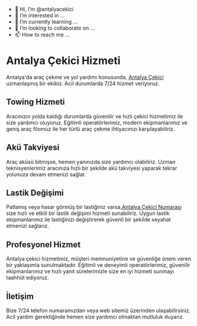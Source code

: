 - 👋 Hi, I’m @antalyacekici
- 👀 I’m interested in ...
- 🌱 I’m currently learning ...
- 💞️ I’m looking to collaborate on ...
- 📫 How to reach me ...

<!---
antalyacekici/antalyacekici is a ✨ special ✨ repository because its `README.md` (this file) appears on your GitHub profile.
You can click the Preview link to take a look at your changes.
--->
<h1>Antalya Çekici Hizmeti</h1>
<p>Antalya'da araç çekme ve yol yardımı konusunda, <a href="https://antalyacekici.gen.tr">Antalya Çekici</a> uzmanlaşmış bir ekibiz. Acil durumlarda 7/24 hizmet veriyoruz.</p>
<h2>Towing Hizmeti</h2>
<p>Aracınızın yolda kaldığı durumlarda güvenilir ve hızlı çekici hizmetimiz ile size yardımcı oluyoruz. Eğitimli operatörlerimiz, modern ekipmanlarımız ve geniş araç filomuz ile her türlü araç çekme ihtiyacınızı karşılayabiliriz.</p>
<h2>Akü Takviyesi</h2>
<p>Araç aküsü bitmişse, hemen yanınızda size yardımcı olabiliriz. Uzman teknisyenlerimiz aracınıza hızlı bir şekilde akü takviyesi yaparak tekrar yolunuza devam etmenizi sağlar.</p>
<h2>Lastik Değişimi</h2>
<p>Patlamış veya hasar görmüş bir lastiğiniz varsa,<a href="https://antalyacekici.gen.tr">Antalya Çekici Numarası</a> size hızlı ve etkili bir lastik değişimi hizmeti sunabiliriz. Uygun lastik ekipmanlarımız ile lastiğinizi değiştirerek güvenli bir şekilde seyahat etmenizi sağlarız.</p>
<h2>Profesyonel Hizmet</h2>
<p>Antalya çekici hizmetimiz, müşteri memnuniyetine ve güvenliğe önem veren bir yaklaşımla sunulmaktadır. Eğitimli ve deneyimli operatörlerimiz, güvenilir ekipmanlarımız ve hızlı yanıt sürelerimizle size en iyi hizmeti sunmayı taahhüt ediyoruz.</p>
<h2>İletişim</h2>
<p>Bize 7/24 telefon numaramızdan veya web sitemiz üzerinden ulaşabilirsiniz. Acil yardım gerektiğinde hemen size yardımcı olmaktan mutluluk duyarız.</p>
